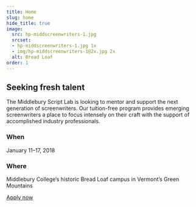 ```yaml
---
title: Home
slug: home
hide_title: true
image:
  src: hp-middscreenwriters-1.jpg
  srcset:
  - hp-middscreenwriters-1.jpg 1x
  - img/hp-middscreenwriters-1@2x.jpg 2x
  alt: Bread Loaf
order: 1
---
```


## Seeking fresh talent

The Middlebury Script Lab is looking to mentor and support the next generation of screenwriters. Our tuition-free program provides emerging screenwriters a place to focus intensely on their craft with the support of accomplished industry professionals.

### When

January 11&ndash;17, 2018

### Where

Middlebury College’s historic Bread Loaf campus in Vermont’s Green Mountains

<div class="section-action">
  <a href="{{site.apply_link}}" class="button js-app-btn">Apply now</a>
</div>
